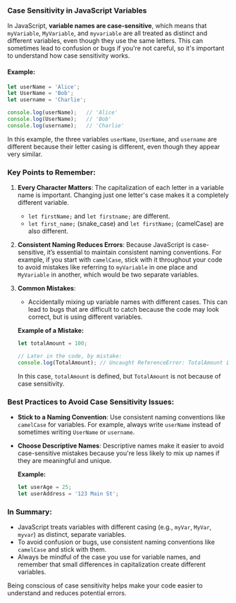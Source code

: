 ### Case Sensitivity in JavaScript Variables

In JavaScript, **variable names are case-sensitive**, which means that `myVariable`, `MyVariable`, and `myvariable` are all treated as distinct and different variables, even though they use the same letters. This can sometimes lead to confusion or bugs if you're not careful, so it's important to understand how case sensitivity works.

#### Example:
```javascript
let userName = 'Alice';
let UserName = 'Bob';
let username = 'Charlie';

console.log(userName);   // 'Alice'
console.log(UserName);   // 'Bob'
console.log(username);   // 'Charlie'
```

In this example, the three variables `userName`, `UserName`, and `username` are different because their letter casing is different, even though they appear very similar.

### Key Points to Remember:

1. **Every Character Matters**: The capitalization of each letter in a variable name is important. Changing just one letter's case makes it a completely different variable.

   - `let firstName;` and `let firstname;` are different.
   - `let first_name;` (snake_case) and `let firstName;` (camelCase) are also different.

2. **Consistent Naming Reduces Errors**: Because JavaScript is case-sensitive, it’s essential to maintain consistent naming conventions. For example, if you start with `camelCase`, stick with it throughout your code to avoid mistakes like referring to `myVariable` in one place and `MyVariable` in another, which would be two separate variables.

3. **Common Mistakes**:
   - Accidentally mixing up variable names with different cases. This can lead to bugs that are difficult to catch because the code may look correct, but is using different variables.

   **Example of a Mistake:**
   ```javascript
   let totalAmount = 100;

   // Later in the code, by mistake:
   console.log(TotalAmount); // Uncaught ReferenceError: TotalAmount is not defined
   ```
   In this case, `totalAmount` is defined, but `TotalAmount` is not because of case sensitivity.

### Best Practices to Avoid Case Sensitivity Issues:

- **Stick to a Naming Convention**: Use consistent naming conventions like `camelCase` for variables. For example, always write `userName` instead of sometimes writing `UserName` or `username`.

- **Choose Descriptive Names**: Descriptive names make it easier to avoid case-sensitive mistakes because you're less likely to mix up names if they are meaningful and unique.

   **Example:**
   ```javascript
   let userAge = 25;
   let userAddress = '123 Main St';
   ```


### In Summary:
- JavaScript treats variables with different casing (e.g., `myVar`, `MyVar`, `myvar`) as distinct, separate variables.
- To avoid confusion or bugs, use consistent naming conventions like `camelCase` and stick with them.
- Always be mindful of the case you use for variable names, and remember that small differences in capitalization create different variables.

Being conscious of case sensitivity helps make your code easier to understand and reduces potential errors.
